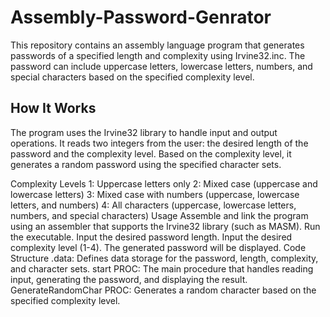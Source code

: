 # Assembly-Password-Genrator
This repository contains an assembly language program that generates passwords of a specified length and complexity using Irvine32.inc. The password can include uppercase letters, lowercase letters, numbers, and special characters based on the specified complexity level.

## How It Works
The program uses the Irvine32 library to handle input and output operations. It reads two integers from the user: the desired length of the password and the complexity level. Based on the complexity level, it generates a random password using the specified character sets.

Complexity Levels
1: Uppercase letters only
2: Mixed case (uppercase and lowercase letters)
3: Mixed case with numbers (uppercase, lowercase letters, and numbers)
4: All characters (uppercase, lowercase letters, numbers, and special characters)
Usage
Assemble and link the program using an assembler that supports the Irvine32 library (such as MASM).
Run the executable.
Input the desired password length.
Input the desired complexity level (1-4).
The generated password will be displayed.
Code Structure
.data: Defines data storage for the password, length, complexity, and character sets.
start PROC: The main procedure that handles reading input, generating the password, and displaying the result.
GenerateRandomChar PROC: Generates a random character based on the specified complexity level.
